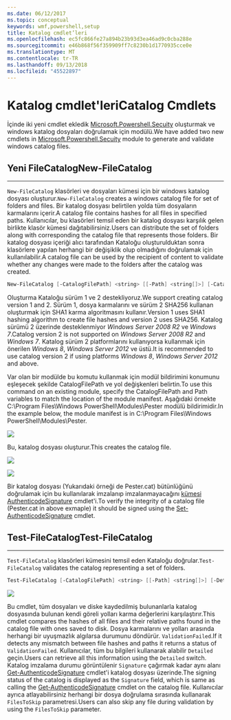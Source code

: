 ```yaml
---
ms.date: 06/12/2017
ms.topic: conceptual
keywords: wmf,powershell,setup
title: Katalog cmdlet’leri
ms.openlocfilehash: ec5fc866fe27a894b23b93d3ea46ad9c0cba288e
ms.sourcegitcommit: e46b868f56f359909ff7c8230b1d1770935cce0e
ms.translationtype: MT
ms.contentlocale: tr-TR
ms.lasthandoff: 09/13/2018
ms.locfileid: "45522897"
---
```

# <a name="catalog-cmdlets"></a><span data-ttu-id="36442-103">Katalog cmdlet'leri</span><span class="sxs-lookup"><span data-stu-id="36442-103">Catalog Cmdlets</span></span>

<span data-ttu-id="36442-104">İçinde iki yeni cmdlet ekledik [Microsoft.Powershell.Secuity](https://technet.microsoft.com/library/hh847877.aspx) oluşturmak ve windows katalog dosyaları doğrulamak için modülü.</span><span class="sxs-lookup"><span data-stu-id="36442-104">We have added two new cmdlets in [Microsoft.Powershell.Secuity](https://technet.microsoft.com/library/hh847877.aspx) module to generate and validate windows catalog files.</span></span>

## <a name="new-filecatalog"></a><span data-ttu-id="36442-105">Yeni FileCatalog</span><span class="sxs-lookup"><span data-stu-id="36442-105">New-FileCatalog</span></span>
--------------------------------

<span data-ttu-id="36442-106">`New-FileCatalog` klasörleri ve dosyaları kümesi için bir windows katalog dosyası oluşturur.</span><span class="sxs-lookup"><span data-stu-id="36442-106">`New-FileCatalog` creates a windows catalog file for set of folders and files.</span></span> <span data-ttu-id="36442-107">Bir katalog dosyası belirtilen yolda tüm dosyaların karmalarını içerir.</span><span class="sxs-lookup"><span data-stu-id="36442-107">A catalog file contains hashes for all files in specified paths.</span></span> <span data-ttu-id="36442-108">Kullanıcılar, bu klasörleri temsil eden bir katalog dosyası karşılık gelen birlikte klasör kümesi dağıtabilirsiniz.</span><span class="sxs-lookup"><span data-stu-id="36442-108">Users can distribute the set of folders along with corresponding the catalog file that represents those folders.</span></span> <span data-ttu-id="36442-109">Bir katalog dosyası içeriği alıcı tarafından Kataloğu oluşturulduktan sonra klasörlere yapılan herhangi bir değişiklik olup olmadığını doğrulamak için kullanılabilir.</span><span class="sxs-lookup"><span data-stu-id="36442-109">A catalog file can be used by the recipient of content to validate whether any changes were made to the folders after the catalog was created.</span></span>

```powershell
New-FileCatalog [-CatalogFilePath] <string> [[-Path] <string[]>] [-CatalogVersion <int>] [-WhatIf] [-Confirm] [<CommonParameters>]
```
<span data-ttu-id="36442-110">Oluşturma Kataloğu sürüm 1 ve 2 destekliyoruz.</span><span class="sxs-lookup"><span data-stu-id="36442-110">We support creating catalog version 1 and 2.</span></span> <span data-ttu-id="36442-111">Sürüm 1, dosya karmalarını ve sürüm 2 SHA256 kullanan oluşturmak için SHA1 karma algoritmasını kullanır.</span><span class="sxs-lookup"><span data-stu-id="36442-111">Version 1 uses SHA1 hashing algorithm to create file hashes and version 2 uses SHA256.</span></span> <span data-ttu-id="36442-112">Katalog sürümü 2 üzerinde desteklenmiyor *Windows Server 2008 R2* ve *Windows 7*.</span><span class="sxs-lookup"><span data-stu-id="36442-112">Catalog version 2 is not supported on *Windows Server 2008 R2* and *Windows 7*.</span></span> <span data-ttu-id="36442-113">Katalog sürüm 2 platformlarını kullanıyorsa kullanmak için önerilen *Windows 8*, *Windows Server 2012* ve üstü.</span><span class="sxs-lookup"><span data-stu-id="36442-113">It is recommended to use catalog version 2 if using platforms *Windows 8*, *Windows Server 2012* and above.</span></span>

<span data-ttu-id="36442-114">Var olan bir modülde bu komutu kullanmak için modül bildirimini konumunu eşleşecek şekilde CatalogFilePath ve yol değişkenleri belirtin.</span><span class="sxs-lookup"><span data-stu-id="36442-114">To use this command on an existing module, specify the CatalogFilePath and Path variables to match the location of the module manifest.</span></span> <span data-ttu-id="36442-115">Aşağıdaki örnekte C:\Program Files\Windows PowerShell\Modules\Pester modülü bildirimidir.</span><span class="sxs-lookup"><span data-stu-id="36442-115">In the example below, the module manifest is in C:\Program Files\Windows PowerShell\Modules\Pester.</span></span>

![](../images/NewFileCatalog.jpg)

<span data-ttu-id="36442-116">Bu, katalog dosyası oluşturur.</span><span class="sxs-lookup"><span data-stu-id="36442-116">This creates the catalog file.</span></span>

![](../images/CatalogFile1.jpg)

![](../images/CatalogFile2.jpg)

<span data-ttu-id="36442-117">Bir katalog dosyası (Yukarıdaki örneği de Pester.cat) bütünlüğünü doğrulamak için bu kullanılarak imzalanıp imzalanmayacağını [kümesi AuthenticodeSignature](https://technet.microsoft.com/library/hh849819.aspx) cmdlet'i.</span><span class="sxs-lookup"><span data-stu-id="36442-117">To verify the integrity of a catalog file (Pester.cat in above exmaple) it should be signed using the [Set-AuthenticodeSignature](https://technet.microsoft.com/library/hh849819.aspx) cmdlet.</span></span>


## <a name="test-filecatalog"></a><span data-ttu-id="36442-118">Test-FileCatalog</span><span class="sxs-lookup"><span data-stu-id="36442-118">Test-FileCatalog</span></span>
--------------------------------

<span data-ttu-id="36442-119">`Test-FileCatalog` klasörleri kümesini temsil eden Kataloğu doğrular.</span><span class="sxs-lookup"><span data-stu-id="36442-119">`Test-FileCatalog` validates the catalog representing a set of folders.</span></span>

```powershell
Test-FileCatalog [-CatalogFilePath] <string> [[-Path] <string[]>] [-Detailed] [-FilesToSkip <string[]>] [-WhatIf] [-Confirm] [<CommonParameters>]
```

![](../images/TestFileCatalog.jpg)

<span data-ttu-id="36442-120">Bu cmdlet, tüm dosyaları ve diske kaydedilmiş bulunanlarla katalog dosyasında bulunan kendi göreli yolları karma değerlerini karşılaştırır.</span><span class="sxs-lookup"><span data-stu-id="36442-120">This cmdlet compares the hashes of all files and their relative paths found in the catalog file with ones saved to disk.</span></span> <span data-ttu-id="36442-121">Dosya karmalarını ve yolları arasında herhangi bir uyuşmazlık algılarsa durumunu döndürür. `ValidationFailed`.</span><span class="sxs-lookup"><span data-stu-id="36442-121">If it detects any mismatch between file hashes and paths it returns a status of `ValidationFailed`.</span></span>
<span data-ttu-id="36442-122">Kullanıcılar, tüm bu bilgileri kullanarak alabilir `Detailed` geçin.</span><span class="sxs-lookup"><span data-stu-id="36442-122">Users can retrieve all this information using the `Detailed` switch.</span></span> <span data-ttu-id="36442-123">Katalog imzalama durumu görüntülenir `Signature` çağırmak kadar aynı alanı [Get-AuthenticodeSignature](https://technet.microsoft.com/library/hh849805.aspx) cmdlet'i katalog dosyası üzerinde.</span><span class="sxs-lookup"><span data-stu-id="36442-123">The signing status of the catalog is displayed as the `Signature` field, which is same as calling the [Get-AuthenticodeSignature](https://technet.microsoft.com/library/hh849805.aspx) cmdlet on the catalog file.</span></span>
<span data-ttu-id="36442-124">Kullanıcılar ayrıca atlayabilirsiniz herhangi bir dosya doğrulama sırasında kullanarak `FilesToSkip` parametresi.</span><span class="sxs-lookup"><span data-stu-id="36442-124">Users can also skip any file during validation by using the `FilesToSkip` parameter.</span></span>
